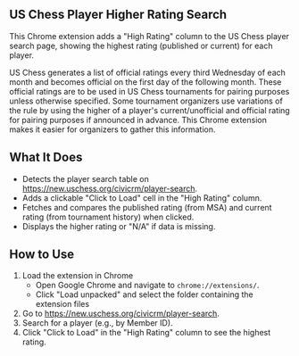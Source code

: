 ## US Chess Player Higher Rating Search
This Chrome extension adds a "High Rating" column to the US Chess player search page, showing the highest rating (published or current) for each player.

US Chess generates a list of official ratings every third Wednesday of each month and becomes official on the first day of the following month. These official ratings are to be used in US Chess tournaments for pairing purposes unless otherwise specified. Some tournament organizers use variations of the rule by using the higher of a player's current/unofficial and official rating for pairing purposes if announced in advance. This Chrome extension makes it easier for organizers to gather this information.

## What It Does

- Detects the player search table on https://new.uschess.org/civicrm/player-search.
- Adds a clickable "Click to Load" cell in the "High Rating" column.
- Fetches and compares the published rating (from MSA) and current rating (from tournament history) when clicked.
- Displays the higher rating or "N/A" if data is missing.

## How to Use

1. Load the extension in Chrome
    - Open Google Chrome and navigate to `chrome://extensions/`.
    - Click "Load unpacked" and select the folder containing the extension files
2. Go to https://new.uschess.org/civicrm/player-search.
3. Search for a player (e.g., by Member ID).
4. Click "Click to Load" in the "High Rating" column to see the highest rating.
